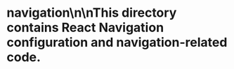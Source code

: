 # navigation\n\nThis directory contains React Navigation configuration and navigation-related code.
